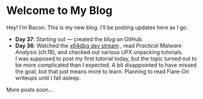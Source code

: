 # Welcome to My Blog

Hey! I'm Bacon. This is my new blog.
I’ll be posting updates here as I go.  

- **Day 37**: Starting out — created the blog on GitHub.  
- **Day 36**: Watched the [x64dbg dev stream](https://www.youtube.com/watch?v=eODAI3Z1dKc) , read *Practical Malware Analysis* (ch.18), and checked out various UPX unpacking tutorials.  
  I was supposed to post my first tutorial today, but the topic turned out to be more complicated than I expected. A bit disappointed to   have missed the goal, but that just means more to learn. Planning to read Flare-On writeups until I fall asleep.  

More posts soon...
